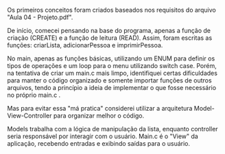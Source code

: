 Os primeiros conceitos foram criados baseados nos requisitos do arquivo "Aula 04 - Projeto.pdf".

De início, comecei pensando na base do programa, apenas a função de criação (CREATE) e a função de leitura (READ).
Assim, foram escritas as funções: criarLista, adicionarPessoa e imprimirPessoa.

No main, apenas as funções básicas, utilizando um ENUM para definir os tipos de operações e um loop para o menu utilizando switch case.
Porém, na tentativa de criar um main.c mais limpo, identifiquei certas dificuldades para manter o código organizado e somente importar funções de outros arquivos, tendo a princípio a ideia de implementar o que fosse necessário no próprio main.c .

Mas para evitar essa "má pratica" considerei utilizar a arquitetura Model-View-Controller para organizar melhor o código.

Models trabalha com a lógica de manipulação da lista, enquanto controller seria responsável por interagir com o usuário. Main.c é o "View" da aplicação, recebendo entradas e exibindo saídas para o usuário.

